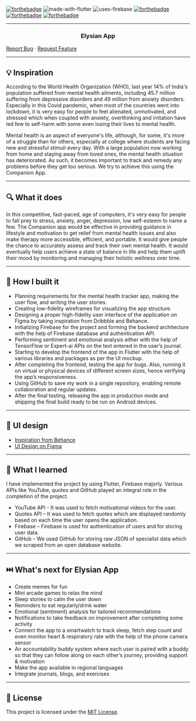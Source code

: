 [![forthebadge](https://forthebadge.com/images/badges/open-source.svg)](https://forthebadge.com)
![made-with-flutter](https://user-images.githubusercontent.com/56643117/174646071-95e35f2b-f7f9-4702-90c4-1ee17036fb67.svg)
![uses-firebase](https://user-images.githubusercontent.com/56643117/174646703-f2ffcad6-f2fd-4915-8421-f300a98ae520.svg)
[![forthebadge](https://forthebadge.com/images/badges/built-for-android.svg)](https://forthebadge.com)
[![forthebadge](https://forthebadge.com/images/badges/built-with-love.svg)](https://forthebadge.com)
[![forthebadge](https://forthebadge.com/images/badges/check-it-out.svg)](https://forthebadge.com)


---

<h3 align="center">Elysian App</h3>


  <a align="center" href="https://github.com/MugdhM/Elysian_Companion_app/issues">Report Bug</a>
  ·
  <a align="center" href="https://github.com/MugdhM/Elysian_Companion_app/issues">Request Feature</a>
</p>

---

## 💡 Inspiration

According to the World Health Organization (WHO), last year 14% of India's population suffered from mental health ailments, including 45.7 million suffering from depressive disorders and 49 million from anxiety disorders. Especially in this Covid pandemic, when most of the countries went into lockdown, it is very easy for people to feel alienated, unmotivated, and stressed which when coupled with anxiety, overthinking and irritation have led few to self-harm with some even losing their lives to mental health.

Mental health is an aspect of everyone's life, although, for some, it's more of a struggle than for others, especially at college where students are facing new and stressful stimuli every day. With a large population now working from home and staying away from loved ones, the mental health situation has deteriorated. As such, it becomes important to track and remedy any problems before they get too serious. We try to achieve this using the Companion App.

---

## 🔍 What it does

In this competitive, fast-paced, age of computers, it's very easy for people to fall prey to stress, anxiety, anger, depression, low self-esteem to name a few. The Companion app would be effective in providing guidance in lifestyle and motivation to get relief from mental health issues and also make therapy more accessible, efficient, and portable. It would give people the chance to accurately assess and track their own mental health. It would eventually help users achieve a state of balance in life and help them uplift their mood by monitoring and managing their holistic wellness over time.

---

## 🔧 How I built it

- Planning requirements for the mental health tracker app, making the user flow, and writing the user stories.
- Creating low-fidelity wireframes for visualizing the app structure.
- Designing a proper high-fidelity user interface of the application on Figma by taking inspiration from Dribbble and Behance.
- Initializing Firebase for the project and forming the backend architecture with the help of Firebase database and authentication API.
- Performing sentiment and emotional analysis either with the help of TensorFlow or Expert-ai APIs on the text entered in the user’s journal.
- Starting to develop the frontend of the app in Flutter with the help of various libraries and packages as per the UI mockup.
- After completing the frontend, testing the app for bugs. Also, running it on virtual or physical devices of different screen sizes, hence verifying the app’s responsiveness.
- Using GitHub to save my work in a single repository, enabling remote collaboration and regular updates.
- After the final testing, releasing the app in production mode and shipping the final build ready to be run on Android devices.

---

## 🎨 UI design

- [Inspiration from Behance](https://www.behance.net/gallery/97708289/Poise-Mental-Health-App)
- [UI Design on Figma](https://www.figma.com/design/7EEKxeKe7Q9u3ZrMnykodD/Elysian-Metal-Health-App-by-Mugdh-Mathur?t=7HrMeG52jYRqWBlL-0)

---

## 🧠 What I learned

I have implemented the project by using Flutter, Firebase majorly. Various APIs like YouTube, quotes and GitHub played an integral role in the completion of the project.

- YouTube API - It was used to fetch motivational videos for the user.
- Quotes API – It was used to fetch quotes which are displayed randomly based on each time the user opens the application.
- Firebase – Firebase is used for authentication of users and for storing user data.
- GitHub – We used GitHub for storing raw JSON of specialist data which we scraped from an open database website.

---

## ⏭️ What's next for Elysian App

- Create memes for fun
- Mini arcade games to relax the mind
- Sleep stories to calm the user down
- Reminders to eat regularly/drink water
- Emotional (sentiment) analysis for tailored recommendations
- Notifications to take feedback on improvement after completing some activity
- Connect the app to a smartwatch to track sleep, fetch step count and even monitor heart & respiratory rate with the help of the phone camera sensor
- An accountability buddy system where each user is paired with a buddy so that they can follow along on each other’s journey, providing support & motivation
- Make the app available in regional languages
- Integrate journals, blogs, and exercises

---

## 📄 License

This project is licensed under the [MIT License](https://opensource.org/licenses/MIT).
